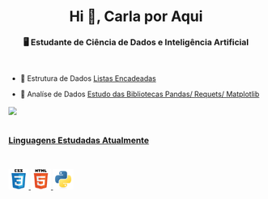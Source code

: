 <h1 align="center">Hi 👋,  Carla por Aqui</h1>

<h3 align="center"> 🖥️  Estudante de Ciência de Dados e Inteligência Artificial</h3><br>

- 📄 Estrutura de Dados [Listas Encadeadas](https://github.com/carlaallmeida/listaencadeada)

- 📄 Analíse de Dados [Estudo das Bibliotecas Pandas/ Requets/ Matplotlib](https://github.com/carlaallmeida/CienciadeDados)

 <div>
  <a href="https://github.com/carlaallmeida">
  <img align="center" height="180em" src="https://github-readme-stats.vercel.app/api?username=anuraghazra&show_icons=true&theme=radical"/>
 <div> 
<br>


<h3 align="left">Linguagens Estudadas Atualmente</h3>
<br>
<p align="left"> <a href="https://www.w3schools.com/css/" target="_blank" rel="noreferrer"> <img src="https://raw.githubusercontent.com/devicons/devicon/master/icons/css3/css3-original-wordmark.svg" alt="css3" width="40" height="40"/> </a> <a href="https://www.w3.org/html/" target="_blank" rel="noreferrer"> <img src="https://raw.githubusercontent.com/devicons/devicon/master/icons/html5/html5-original-wordmark.svg" alt="html5" width="40" height="40"/> </a> <a href="https://www.python.org" target="_blank" rel="noreferrer"> <img src="https://raw.githubusercontent.com/devicons/devicon/master/icons/python/python-original.svg" alt="python" width="40" height="40"/> </a> </p>
